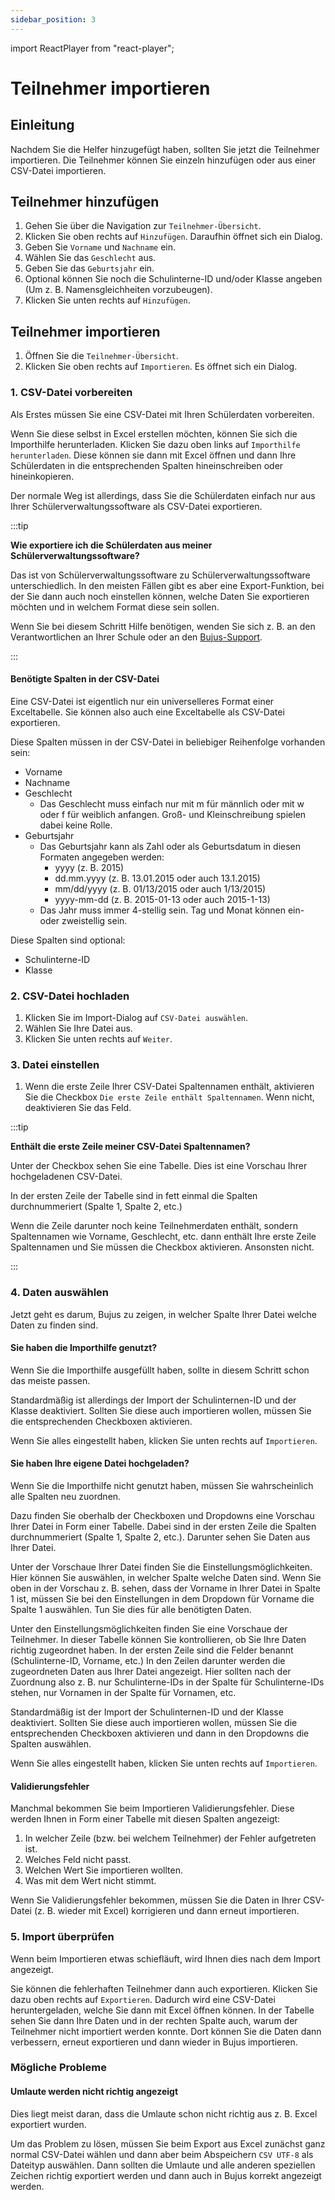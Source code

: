 ```yaml
---
sidebar_position: 3
---
```


import ReactPlayer from "react-player";

# Teilnehmer importieren

<div className="video__wrapper">
  <ReactPlayer
    className="video__player"
    controls
    config={{
      file: {
        attributes: {
          poster:
            "https://storage.googleapis.com/files.bujus.de/school-app-tutorials/school-app-teilnehmer-importieren-tutorial-thumbnail.jpg",
        },
      },
    }}
    height="100%"
    url="https://storage.googleapis.com/files.bujus.de/school-app-tutorials/school-app-teilnehmer-importieren-tutorial.mp4"
    width="100%"
  />
</div>

## Einleitung

Nachdem Sie die Helfer hinzugefügt haben, sollten Sie jetzt die Teilnehmer importieren. Die Teilnehmer können Sie einzeln hinzufügen oder aus einer CSV-Datei importieren.

## Teilnehmer hinzufügen

1. Gehen Sie über die Navigation zur `Teilnehmer-Übersicht`.
2. Klicken Sie oben rechts auf `Hinzufügen`. Daraufhin öffnet sich ein Dialog.
3. Geben Sie `Vorname` und `Nachname` ein.
4. Wählen Sie das `Geschlecht` aus.
5. Geben Sie das `Geburtsjahr` ein.
6. Optional können Sie noch die Schulinterne-ID und/oder Klasse angeben (Um z. B. Namensgleichheiten vorzubeugen).
7. Klicken Sie unten rechts auf `Hinzufügen`.

<!-- :::info

**Wie alt dürfen Teilnehmer sein?**

Teilnehmer dürfen nur zwischen inkl. 8 und inkl. 25 Jahre alt sein dürfen. Für das Jahr 2023 berechnen sich daraus z. B. die Geburtsjahre von 1998 bis 2015.

::: -->

## Teilnehmer importieren

1. Öffnen Sie die `Teilnehmer-Übersicht`.
2. Klicken Sie oben rechts auf `Importieren`. Es öffnet sich ein Dialog.

### 1. CSV-Datei vorbereiten

Als Erstes müssen Sie eine CSV-Datei mit Ihren Schülerdaten vorbereiten.

Wenn Sie diese selbst in Excel erstellen möchten, können Sie sich die Importhilfe herunterladen. Klicken Sie dazu oben links auf `Importhilfe herunterladen`. Diese können sie dann mit Excel öffnen und dann Ihre Schülerdaten in die entsprechenden Spalten hineinschreiben oder hineinkopieren.

Der normale Weg ist allerdings, dass Sie die Schülerdaten einfach nur aus Ihrer Schülerverwaltungssoftware als CSV-Datei exportieren.

:::tip

**Wie exportiere ich die Schülerdaten aus meiner Schülerverwaltungssoftware?**

Das ist von Schülerverwaltungssoftware zu Schülerverwaltungssoftware unterschiedlich. In den meisten Fällen gibt es aber eine Export-Funktion, bei der Sie dann auch noch einstellen können, welche Daten Sie exportieren möchten und in welchem Format diese sein sollen.

Wenn Sie bei diesem Schritt Hilfe benötigen, wenden Sie sich z. B. an den Verantwortlichen an Ihrer Schule oder an den [Bujus-Support](https://bujus.de#contact-section).

:::

#### Benötigte Spalten in der CSV-Datei

Eine CSV-Datei ist eigentlich nur ein universelleres Format einer Exceltabelle. Sie können also auch eine Exceltabelle als CSV-Datei exportieren.

Diese Spalten müssen in der CSV-Datei in beliebiger Reihenfolge vorhanden sein:

- Vorname
- Nachname
- Geschlecht
  - Das Geschlecht muss einfach nur mit m für männlich oder mit w oder f für weiblich anfangen. Groß- und Kleinschreibung spielen dabei keine Rolle.
- Geburtsjahr
  - Das Geburtsjahr kann als Zahl oder als Geburtsdatum in diesen Formaten angegeben werden:
    - yyyy (z. B. 2015)
    - dd.mm.yyyy (z. B. 13.01.2015 oder auch 13.1.2015)
    - mm/dd/yyyy (z. B. 01/13/2015 oder auch 1/13/2015)
    - yyyy-mm-dd (z. B. 2015-01-13 oder auch 2015-1-13)
  - Das Jahr muss immer 4-stellig sein. Tag und Monat können ein- oder zweistellig sein.

Diese Spalten sind optional:

- Schulinterne-ID
- Klasse

### 2. CSV-Datei hochladen

1. Klicken Sie im Import-Dialog auf `CSV-Datei auswählen`.
2. Wählen Sie Ihre Datei aus.
3. Klicken Sie unten rechts auf `Weiter`.

### 3. Datei einstellen

1. Wenn die erste Zeile Ihrer CSV-Datei Spaltennamen enthält, aktivieren Sie die Checkbox `Die erste Zeile enthält Spaltennamen`. Wenn nicht, deaktivieren Sie das Feld.

:::tip

**Enthält die erste Zeile meiner CSV-Datei Spaltennamen?**

Unter der Checkbox sehen Sie eine Tabelle. Dies ist eine Vorschau Ihrer hochgeladenen CSV-Datei.

In der ersten Zeile der Tabelle sind in fett einmal die Spalten durchnummeriert (Spalte 1, Spalte 2, etc.)

Wenn die Zeile darunter noch keine Teilnehmerdaten enthält, sondern Spaltennamen wie Vorname, Geschlecht, etc. dann enthält Ihre erste Zeile Spaltennamen und Sie müssen die Checkbox aktivieren. Ansonsten nicht.

:::

### 4. Daten auswählen

Jetzt geht es darum, Bujus zu zeigen, in welcher Spalte Ihrer Datei welche Daten zu finden sind.

#### Sie haben die Importhilfe genutzt?

Wenn Sie die Importhilfe ausgefüllt haben, sollte in diesem Schritt schon das meiste passen.

Standardmäßig ist allerdings der Import der Schulinternen-ID und der Klasse deaktiviert. Sollten Sie diese auch importieren wollen, müssen Sie die entsprechenden Checkboxen aktivieren.

Wenn Sie alles eingestellt haben, klicken Sie unten rechts auf `Importieren`.

#### Sie haben Ihre eigene Datei hochgeladen?

Wenn Sie die Importhilfe nicht genutzt haben, müssen Sie wahrscheinlich alle Spalten neu zuordnen.

Dazu finden Sie oberhalb der Checkboxen und Dropdowns eine Vorschau Ihrer Datei in Form einer Tabelle. Dabei sind in der ersten Zeile die Spalten durchnummeriert (Spalte 1, Spalte 2, etc.). Darunter sehen Sie Daten aus Ihrer Datei.

Unter der Vorschaue Ihrer Datei finden Sie die Einstellungsmöglichkeiten. Hier können Sie auswählen, in welcher Spalte welche Daten sind. Wenn Sie oben in der Vorschau z. B. sehen, dass der Vorname in Ihrer Datei in Spalte 1 ist, müssen Sie bei den Einstellungen in dem Dropdown für Vorname die Spalte 1 auswählen. Tun Sie dies für alle benötigten Daten.

Unter den Einstellungsmöglichkeiten finden Sie eine Vorschaue der Teilnehmer. In dieser Tabelle können Sie kontrollieren, ob Sie Ihre Daten richtig zugeordnet haben. In der ersten Zeile sind die Felder benannt (Schulinterne-ID, Vorname, etc.) In den Zeilen darunter werden die zugeordneten Daten aus Ihrer Datei angezeigt. Hier sollten nach der Zuordnung also z. B. nur Schulinterne-IDs in der Spalte für Schulinterne-IDs stehen, nur Vornamen in der Spalte für Vornamen, etc.

Standardmäßig ist der Import der Schulinternen-ID und der Klasse deaktiviert. Sollten Sie diese auch importieren wollen, müssen Sie die entsprechenden Checkboxen aktivieren und dann in den Dropdowns die Spalten auswählen.

Wenn Sie alles eingestellt haben, klicken Sie unten rechts auf `Importieren`.

#### Validierungsfehler

Manchmal bekommen Sie beim Importieren Validierungsfehler. Diese werden Ihnen in Form einer Tabelle mit diesen Spalten angezeigt:

1. In welcher Zeile (bzw. bei welchem Teilnehmer) der Fehler aufgetreten ist.
2. Welches Feld nicht passt.
3. Welchen Wert Sie importieren wollten.
4. Was mit dem Wert nicht stimmt.

Wenn Sie Validierungsfehler bekommen, müssen Sie die Daten in Ihrer CSV-Datei (z. B. wieder mit Excel) korrigieren und dann erneut importieren.

### 5. Import überprüfen

Wenn beim Importieren etwas schiefläuft, wird Ihnen dies nach dem Import angezeigt.

Sie können die fehlerhaften Teilnehmer dann auch exportieren. Klicken Sie dazu oben rechts auf `Exportieren`. Dadurch wird eine CSV-Datei heruntergeladen, welche Sie dann mit Excel öffnen können. In der Tabelle sehen Sie dann Ihre Daten und in der rechten Spalte auch, warum der Teilnehmer nicht importiert werden konnte. Dort können Sie die Daten dann verbessern, erneut exportieren und dann wieder in Bujus importieren.

### Mögliche Probleme

#### Umlaute werden nicht richtig angezeigt

Dies liegt meist daran, dass die Umlaute schon nicht richtig aus z. B. Excel exportiert wurden.

Um das Problem zu lösen, müssen Sie beim Export aus Excel zunächst ganz normal CSV-Datei wählen und dann aber beim Abspeichern `CSV UTF-8` als Dateityp auswählen. Dann sollten die Umlaute und alle anderen speziellen Zeichen richtig exportiert werden und dann auch in Bujus korrekt angezeigt werden.

<!-- ## Teilnehmer bearbeiten

TODO

## Teilnehmer entfernen

TODO -->
